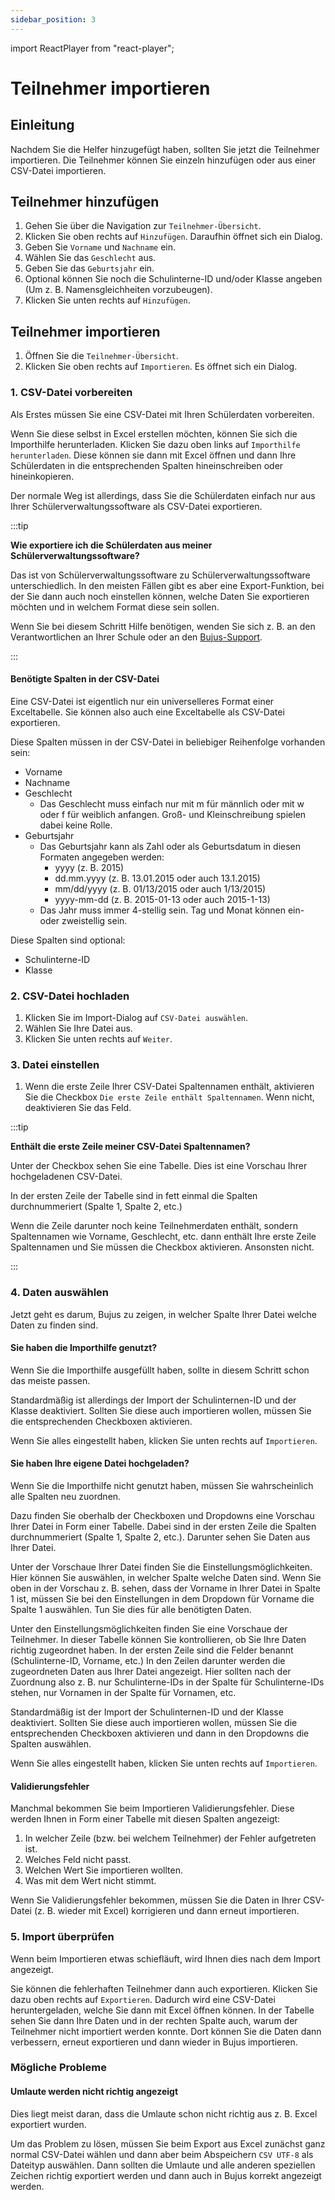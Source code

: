 ```yaml
---
sidebar_position: 3
---
```


import ReactPlayer from "react-player";

# Teilnehmer importieren

<div className="video__wrapper">
  <ReactPlayer
    className="video__player"
    controls
    config={{
      file: {
        attributes: {
          poster:
            "https://storage.googleapis.com/files.bujus.de/school-app-tutorials/school-app-teilnehmer-importieren-tutorial-thumbnail.jpg",
        },
      },
    }}
    height="100%"
    url="https://storage.googleapis.com/files.bujus.de/school-app-tutorials/school-app-teilnehmer-importieren-tutorial.mp4"
    width="100%"
  />
</div>

## Einleitung

Nachdem Sie die Helfer hinzugefügt haben, sollten Sie jetzt die Teilnehmer importieren. Die Teilnehmer können Sie einzeln hinzufügen oder aus einer CSV-Datei importieren.

## Teilnehmer hinzufügen

1. Gehen Sie über die Navigation zur `Teilnehmer-Übersicht`.
2. Klicken Sie oben rechts auf `Hinzufügen`. Daraufhin öffnet sich ein Dialog.
3. Geben Sie `Vorname` und `Nachname` ein.
4. Wählen Sie das `Geschlecht` aus.
5. Geben Sie das `Geburtsjahr` ein.
6. Optional können Sie noch die Schulinterne-ID und/oder Klasse angeben (Um z. B. Namensgleichheiten vorzubeugen).
7. Klicken Sie unten rechts auf `Hinzufügen`.

<!-- :::info

**Wie alt dürfen Teilnehmer sein?**

Teilnehmer dürfen nur zwischen inkl. 8 und inkl. 25 Jahre alt sein dürfen. Für das Jahr 2023 berechnen sich daraus z. B. die Geburtsjahre von 1998 bis 2015.

::: -->

## Teilnehmer importieren

1. Öffnen Sie die `Teilnehmer-Übersicht`.
2. Klicken Sie oben rechts auf `Importieren`. Es öffnet sich ein Dialog.

### 1. CSV-Datei vorbereiten

Als Erstes müssen Sie eine CSV-Datei mit Ihren Schülerdaten vorbereiten.

Wenn Sie diese selbst in Excel erstellen möchten, können Sie sich die Importhilfe herunterladen. Klicken Sie dazu oben links auf `Importhilfe herunterladen`. Diese können sie dann mit Excel öffnen und dann Ihre Schülerdaten in die entsprechenden Spalten hineinschreiben oder hineinkopieren.

Der normale Weg ist allerdings, dass Sie die Schülerdaten einfach nur aus Ihrer Schülerverwaltungssoftware als CSV-Datei exportieren.

:::tip

**Wie exportiere ich die Schülerdaten aus meiner Schülerverwaltungssoftware?**

Das ist von Schülerverwaltungssoftware zu Schülerverwaltungssoftware unterschiedlich. In den meisten Fällen gibt es aber eine Export-Funktion, bei der Sie dann auch noch einstellen können, welche Daten Sie exportieren möchten und in welchem Format diese sein sollen.

Wenn Sie bei diesem Schritt Hilfe benötigen, wenden Sie sich z. B. an den Verantwortlichen an Ihrer Schule oder an den [Bujus-Support](https://bujus.de#contact-section).

:::

#### Benötigte Spalten in der CSV-Datei

Eine CSV-Datei ist eigentlich nur ein universelleres Format einer Exceltabelle. Sie können also auch eine Exceltabelle als CSV-Datei exportieren.

Diese Spalten müssen in der CSV-Datei in beliebiger Reihenfolge vorhanden sein:

- Vorname
- Nachname
- Geschlecht
  - Das Geschlecht muss einfach nur mit m für männlich oder mit w oder f für weiblich anfangen. Groß- und Kleinschreibung spielen dabei keine Rolle.
- Geburtsjahr
  - Das Geburtsjahr kann als Zahl oder als Geburtsdatum in diesen Formaten angegeben werden:
    - yyyy (z. B. 2015)
    - dd.mm.yyyy (z. B. 13.01.2015 oder auch 13.1.2015)
    - mm/dd/yyyy (z. B. 01/13/2015 oder auch 1/13/2015)
    - yyyy-mm-dd (z. B. 2015-01-13 oder auch 2015-1-13)
  - Das Jahr muss immer 4-stellig sein. Tag und Monat können ein- oder zweistellig sein.

Diese Spalten sind optional:

- Schulinterne-ID
- Klasse

### 2. CSV-Datei hochladen

1. Klicken Sie im Import-Dialog auf `CSV-Datei auswählen`.
2. Wählen Sie Ihre Datei aus.
3. Klicken Sie unten rechts auf `Weiter`.

### 3. Datei einstellen

1. Wenn die erste Zeile Ihrer CSV-Datei Spaltennamen enthält, aktivieren Sie die Checkbox `Die erste Zeile enthält Spaltennamen`. Wenn nicht, deaktivieren Sie das Feld.

:::tip

**Enthält die erste Zeile meiner CSV-Datei Spaltennamen?**

Unter der Checkbox sehen Sie eine Tabelle. Dies ist eine Vorschau Ihrer hochgeladenen CSV-Datei.

In der ersten Zeile der Tabelle sind in fett einmal die Spalten durchnummeriert (Spalte 1, Spalte 2, etc.)

Wenn die Zeile darunter noch keine Teilnehmerdaten enthält, sondern Spaltennamen wie Vorname, Geschlecht, etc. dann enthält Ihre erste Zeile Spaltennamen und Sie müssen die Checkbox aktivieren. Ansonsten nicht.

:::

### 4. Daten auswählen

Jetzt geht es darum, Bujus zu zeigen, in welcher Spalte Ihrer Datei welche Daten zu finden sind.

#### Sie haben die Importhilfe genutzt?

Wenn Sie die Importhilfe ausgefüllt haben, sollte in diesem Schritt schon das meiste passen.

Standardmäßig ist allerdings der Import der Schulinternen-ID und der Klasse deaktiviert. Sollten Sie diese auch importieren wollen, müssen Sie die entsprechenden Checkboxen aktivieren.

Wenn Sie alles eingestellt haben, klicken Sie unten rechts auf `Importieren`.

#### Sie haben Ihre eigene Datei hochgeladen?

Wenn Sie die Importhilfe nicht genutzt haben, müssen Sie wahrscheinlich alle Spalten neu zuordnen.

Dazu finden Sie oberhalb der Checkboxen und Dropdowns eine Vorschau Ihrer Datei in Form einer Tabelle. Dabei sind in der ersten Zeile die Spalten durchnummeriert (Spalte 1, Spalte 2, etc.). Darunter sehen Sie Daten aus Ihrer Datei.

Unter der Vorschaue Ihrer Datei finden Sie die Einstellungsmöglichkeiten. Hier können Sie auswählen, in welcher Spalte welche Daten sind. Wenn Sie oben in der Vorschau z. B. sehen, dass der Vorname in Ihrer Datei in Spalte 1 ist, müssen Sie bei den Einstellungen in dem Dropdown für Vorname die Spalte 1 auswählen. Tun Sie dies für alle benötigten Daten.

Unter den Einstellungsmöglichkeiten finden Sie eine Vorschaue der Teilnehmer. In dieser Tabelle können Sie kontrollieren, ob Sie Ihre Daten richtig zugeordnet haben. In der ersten Zeile sind die Felder benannt (Schulinterne-ID, Vorname, etc.) In den Zeilen darunter werden die zugeordneten Daten aus Ihrer Datei angezeigt. Hier sollten nach der Zuordnung also z. B. nur Schulinterne-IDs in der Spalte für Schulinterne-IDs stehen, nur Vornamen in der Spalte für Vornamen, etc.

Standardmäßig ist der Import der Schulinternen-ID und der Klasse deaktiviert. Sollten Sie diese auch importieren wollen, müssen Sie die entsprechenden Checkboxen aktivieren und dann in den Dropdowns die Spalten auswählen.

Wenn Sie alles eingestellt haben, klicken Sie unten rechts auf `Importieren`.

#### Validierungsfehler

Manchmal bekommen Sie beim Importieren Validierungsfehler. Diese werden Ihnen in Form einer Tabelle mit diesen Spalten angezeigt:

1. In welcher Zeile (bzw. bei welchem Teilnehmer) der Fehler aufgetreten ist.
2. Welches Feld nicht passt.
3. Welchen Wert Sie importieren wollten.
4. Was mit dem Wert nicht stimmt.

Wenn Sie Validierungsfehler bekommen, müssen Sie die Daten in Ihrer CSV-Datei (z. B. wieder mit Excel) korrigieren und dann erneut importieren.

### 5. Import überprüfen

Wenn beim Importieren etwas schiefläuft, wird Ihnen dies nach dem Import angezeigt.

Sie können die fehlerhaften Teilnehmer dann auch exportieren. Klicken Sie dazu oben rechts auf `Exportieren`. Dadurch wird eine CSV-Datei heruntergeladen, welche Sie dann mit Excel öffnen können. In der Tabelle sehen Sie dann Ihre Daten und in der rechten Spalte auch, warum der Teilnehmer nicht importiert werden konnte. Dort können Sie die Daten dann verbessern, erneut exportieren und dann wieder in Bujus importieren.

### Mögliche Probleme

#### Umlaute werden nicht richtig angezeigt

Dies liegt meist daran, dass die Umlaute schon nicht richtig aus z. B. Excel exportiert wurden.

Um das Problem zu lösen, müssen Sie beim Export aus Excel zunächst ganz normal CSV-Datei wählen und dann aber beim Abspeichern `CSV UTF-8` als Dateityp auswählen. Dann sollten die Umlaute und alle anderen speziellen Zeichen richtig exportiert werden und dann auch in Bujus korrekt angezeigt werden.

<!-- ## Teilnehmer bearbeiten

TODO

## Teilnehmer entfernen

TODO -->
